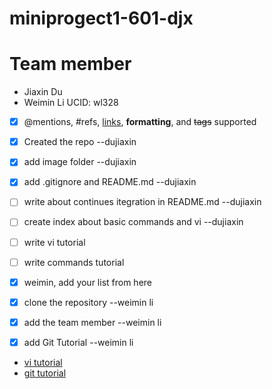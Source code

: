 # miniprogect1-601-djx
# Team member
 * Jiaxin Du
 * Weimin Li UCID: wl328
- [x] @mentions, #refs, [links](), **formatting**, and <del>tags</del> supported
- [x] Created the repo --dujiaxin
- [x] add image folder --dujiaxin
- [x] add .gitignore and README.md --dujiaxin
- [ ] write about continues itegration in README.md --dujiaxin
- [ ] create index about  basic commands and vi --dujiaxin
- [ ] write vi tutorial
- [ ] write commands tutorial

- [x] weimin, add your list from here
- [x] clone the repository --weimin li
- [x] add the team member --weimin li
- [x] add Git Tutorial --weimin li 

* [vi tutorial](/vi.md)
* [git tutorial](/git.md)
